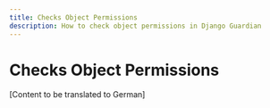```yaml
---
title: Checks Object Permissions
description: How to check object permissions in Django Guardian
---
```


# Checks Object Permissions

[Content to be translated to German]

<!-- This page content will be translated from the main English userguide/checks.md -->
